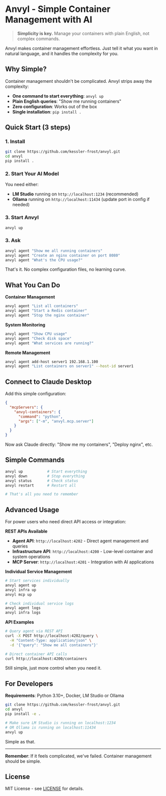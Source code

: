 # Anvyl - Simple Container Management with AI

> **Simplicity is key.** Manage your containers with plain English, not complex commands.

Anvyl makes container management effortless. Just tell it what you want in natural language, and it handles the complexity for you.

## Why Simple?

Container management shouldn't be complicated. Anvyl strips away the complexity:

- **One command to start everything**: `anvyl up`
- **Plain English queries**: "Show me running containers"
- **Zero configuration**: Works out of the box
- **Single installation**: `pip install .`

## Quick Start (3 steps)

### 1. Install
```bash
git clone https://github.com/kessler-frost/anvyl.git
cd anvyl
pip install .
```

### 2. Start Your AI Model
You need either:
- **LM Studio** running on `http://localhost:1234` (recommended)
- **Ollama** running on `http://localhost:11434` (update port in config if needed)

### 3. Start Anvyl
```bash
anvyl up
```

### 3. Ask
```bash
anvyl agent "Show me all running containers"
anvyl agent "Create an nginx container on port 8080"
anvyl agent "What's the CPU usage?"
```

That's it. No complex configuration files, no learning curve.

## What You Can Do

**Container Management**
```bash
anvyl agent "List all containers"
anvyl agent "Start a Redis container"
anvyl agent "Stop the nginx container"
```

**System Monitoring**
```bash
anvyl agent "Show CPU usage"
anvyl agent "Check disk space"
anvyl agent "What services are running?"
```

**Remote Management**
```bash
anvyl agent add-host server1 192.168.1.100
anvyl agent "List containers on server1" --host-id server1
```

## Connect to Claude Desktop

Add this simple configuration:

```json
{
  "mcpServers": {
    "anvyl-containers": {
      "command": "python",
      "args": ["-m", "anvyl.mcp.server"]
    }
  }
}
```

Now ask Claude directly: "Show me my containers", "Deploy nginx", etc.

## Simple Commands

```bash
anvyl up           # Start everything
anvyl down         # Stop everything  
anvyl status       # Check status
anvyl restart      # Restart all

# That's all you need to remember
```

## Advanced Usage

For power users who need direct API access or integration:

**REST APIs Available**
- **Agent API**: `http://localhost:4202` - Direct agent management and queries
- **Infrastructure API**: `http://localhost:4200` - Low-level container and system operations
- **MCP Server**: `http://localhost:4201` - Integration with AI applications

**Individual Service Management**
```bash
# Start services individually
anvyl agent up
anvyl infra up  
anvyl mcp up

# Check individual service logs
anvyl agent logs
anvyl infra logs
```

**API Examples**
```bash
# Query agent via REST API
curl -X POST http://localhost:4202/query \
  -H "Content-Type: application/json" \
  -d '{"query": "Show me all containers"}'

# Direct container API calls
curl http://localhost:4200/containers
```

Still simple, just more control when you need it.

## For Developers

**Requirements**: Python 3.10+, Docker, LM Studio or Ollama

```bash
git clone https://github.com/kessler-frost/anvyl.git
cd anvyl
pip install -e .

# Make sure LM Studio is running on localhost:1234
# OR Ollama is running on localhost:11434
anvyl up
```

Simple as that.

---

**Remember**: If it feels complicated, we've failed. Container management should be simple.

## License

MIT License - see [LICENSE](LICENSE) for details.
